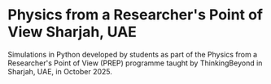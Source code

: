 # Physics from a Researcher's Point of View Sharjah, UAE
Simulations in Python developed by students as part of the Physics from a Researcher's Point of View (PREP) programme taught by ThinkingBeyond in Sharjah, UAE, in October 2025.

